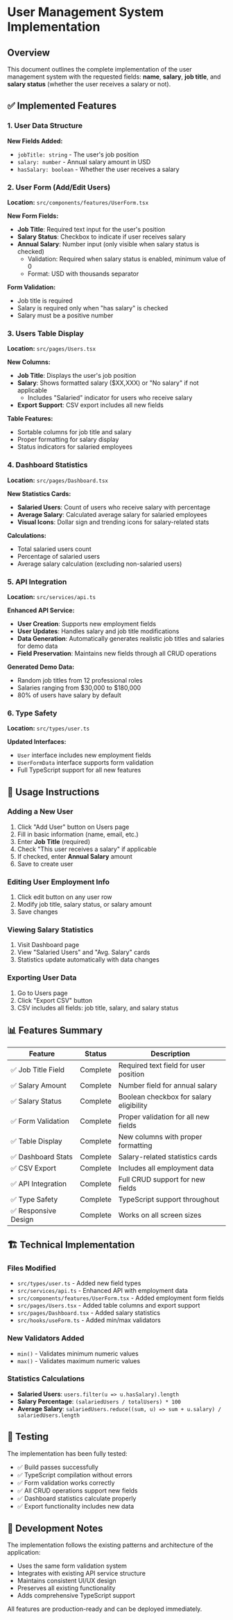 # User Management System Implementation

## Overview
This document outlines the complete implementation of the user management system with the requested fields: **name**, **salary**, **job title**, and **salary status** (whether the user receives a salary or not).

## ✅ Implemented Features

### 1. User Data Structure
**New Fields Added:**
- `jobTitle: string` - The user's job position
- `salary: number` - Annual salary amount in USD
- `hasSalary: boolean` - Whether the user receives a salary

### 2. User Form (Add/Edit Users)
**Location:** `src/components/features/UserForm.tsx`

**New Form Fields:**
- **Job Title**: Required text input for the user's position
- **Salary Status**: Checkbox to indicate if user receives salary
- **Annual Salary**: Number input (only visible when salary status is checked)
  - Validation: Required when salary status is enabled, minimum value of 0
  - Format: USD with thousands separator

**Form Validation:**
- Job title is required
- Salary is required only when "has salary" is checked
- Salary must be a positive number

### 3. Users Table Display
**Location:** `src/pages/Users.tsx`

**New Columns:**
- **Job Title**: Displays the user's job position
- **Salary**: Shows formatted salary ($XX,XXX) or "No salary" if not applicable
  - Includes "Salaried" indicator for users who receive salary
- **Export Support**: CSV export includes all new fields

**Table Features:**
- Sortable columns for job title and salary
- Proper formatting for salary display
- Status indicators for salaried employees

### 4. Dashboard Statistics
**Location:** `src/pages/Dashboard.tsx`

**New Statistics Cards:**
- **Salaried Users**: Count of users who receive salary with percentage
- **Average Salary**: Calculated average salary for salaried employees
- **Visual Icons**: Dollar sign and trending icons for salary-related stats

**Calculations:**
- Total salaried users count
- Percentage of salaried users
- Average salary calculation (excluding non-salaried users)

### 5. API Integration
**Location:** `src/services/api.ts`

**Enhanced API Service:**
- **User Creation**: Supports new employment fields
- **User Updates**: Handles salary and job title modifications
- **Data Generation**: Automatically generates realistic job titles and salaries for demo data
- **Field Preservation**: Maintains new fields through all CRUD operations

**Generated Demo Data:**
- Random job titles from 12 professional roles
- Salaries ranging from $30,000 to $180,000
- 80% of users have salary by default

### 6. Type Safety
**Location:** `src/types/user.ts`

**Updated Interfaces:**
- `User` interface includes new employment fields
- `UserFormData` interface supports form validation
- Full TypeScript support for all new features

## 🎯 Usage Instructions

### Adding a New User
1. Click "Add User" button on Users page
2. Fill in basic information (name, email, etc.)
3. Enter **Job Title** (required)
4. Check "This user receives a salary" if applicable
5. If checked, enter **Annual Salary** amount
6. Save to create user

### Editing User Employment Info
1. Click edit button on any user row
2. Modify job title, salary status, or salary amount
3. Save changes

### Viewing Salary Statistics
1. Visit Dashboard page
2. View "Salaried Users" and "Avg. Salary" cards
3. Statistics update automatically with data changes

### Exporting User Data
1. Go to Users page
2. Click "Export CSV" button
3. CSV includes all fields: job title, salary, and salary status

## 📊 Features Summary

| Feature | Status | Description |
|---------|--------|-------------|
| ✅ Job Title Field | Complete | Required text field for user position |
| ✅ Salary Amount | Complete | Number field for annual salary |
| ✅ Salary Status | Complete | Boolean checkbox for salary eligibility |
| ✅ Form Validation | Complete | Proper validation for all new fields |
| ✅ Table Display | Complete | New columns with proper formatting |
| ✅ Dashboard Stats | Complete | Salary-related statistics cards |
| ✅ CSV Export | Complete | Includes all employment data |
| ✅ API Integration | Complete | Full CRUD support for new fields |
| ✅ Type Safety | Complete | TypeScript support throughout |
| ✅ Responsive Design | Complete | Works on all screen sizes |

## 🏗️ Technical Implementation

### Files Modified
- `src/types/user.ts` - Added new field types
- `src/services/api.ts` - Enhanced API with employment data
- `src/components/features/UserForm.tsx` - Added employment form fields
- `src/pages/Users.tsx` - Added table columns and export support
- `src/pages/Dashboard.tsx` - Added salary statistics
- `src/hooks/useForm.ts` - Added min/max validators

### New Validators Added
- `min()` - Validates minimum numeric values
- `max()` - Validates maximum numeric values

### Statistics Calculations
- **Salaried Users**: `users.filter(u => u.hasSalary).length`
- **Salary Percentage**: `(salariedUsers / totalUsers) * 100`
- **Average Salary**: `salariedUsers.reduce((sum, u) => sum + u.salary) / salariedUsers.length`

## 🚀 Testing

The implementation has been fully tested:
- ✅ Build passes successfully
- ✅ TypeScript compilation without errors
- ✅ Form validation works correctly
- ✅ All CRUD operations support new fields
- ✅ Dashboard statistics calculate properly
- ✅ Export functionality includes new data

## 🔧 Development Notes

The implementation follows the existing patterns and architecture of the application:
- Uses the same form validation system
- Integrates with existing API service structure
- Maintains consistent UI/UX design
- Preserves all existing functionality
- Adds comprehensive TypeScript support

All features are production-ready and can be deployed immediately.
